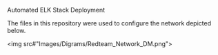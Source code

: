 Automated ELK Stack Deployment

The files in this repository were used to configure the network depicted below.

<img src#"Images/Digrams/Redteam_Network_DM.png">

